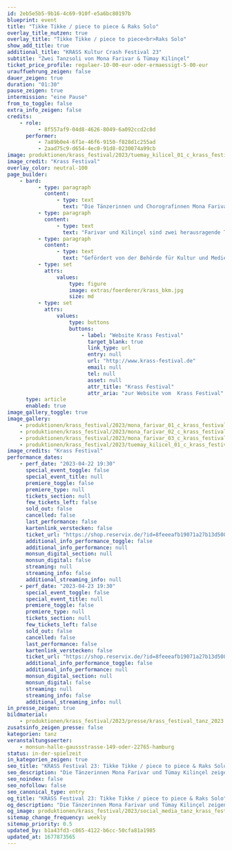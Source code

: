 ```yaml
---
id: 2eb5e5b5-9b16-4c69-910f-e5a6bc80197b
blueprint: event
title: "Tikke Tikke / piece to piece & Raks Solo"
overlay_title_nutzen: true
overlay_title: "Tikke Tikke / piece to piece<br>Raks Solo"
show_add_title: true
additional_title: "KRASS Kultur Crash Festival 23"
subtitle: "Zwei Tanzsoli von Mona Farivar & Tümay Kilinçel"
ticket_price_profile: regulaer-10-00-eur-oder-ermaessigt-5-00-eur
urauffuehrung_zeigen: false
dauer_zeigen: true
duration: "01:30"
pause_zeigen: true
intermission: "eine Pause"
from_to_toggle: false
extra_info_zeigen: false
credits:
    - role:
          - 8f557af9-04d8-4626-8049-6a092ccd2c8d
      performer:
          - 7a89b0e4-6f1e-46f6-9150-f828d1c255ad
          - 2aad75c9-d654-4ec0-91d8-0230074a99cb
image: produktionen/krass_festival/2023/tuemay_kilicel_01_c_krass_festival.jpg
image_credit: "Krass Festival"
overlay_color: neutral-100
page_builder:
    - bard:
          - type: paragraph
            content:
                - type: text
                  text: "Die Tänzerinnen und Chorografinnen Mona Farivar und Tümay Kilinçel zeigen zwei Tanzsoli, in denen sie traditionelle Stile, performative Elemente und Narrative zu einem neuen Ausdruck weiterentwickeln. In dem Dreiklang Vergangenheit, Heute, Zukunft entwerfen sie eine ganz eigene Bewegungswelt die gleichermaßen Verortung und Vision ist. Mit Witz, radikaler Dekonstruktion und Fragen nach Identitätsmodellen schaffen sie es, Bewegung und Körper als Kaleidoskop der Perspektiven zu nutzen und sowohl emotional als auch politisch zu inszenieren."
          - type: paragraph
            content:
                - type: text
                  text: "Farivar und Kilinçel sind zwei herausragende Tänzerinnen-Persönlichkeiten, die uns ein ganz besonderes KRASS Highlight bescheren. "
          - type: paragraph
            content:
                - type: text
                  text: "Gefördert von der Behörde für Kultur und Medien Hamburg"
          - type: set
            attrs:
                values:
                    type: figure
                    image: extras/foerderer/krass_bkm.jpg
                    size: md
          - type: set
            attrs:
                values:
                    type: buttons
                    buttons:
                        - label: "Website Krass Festival"
                          target_blank: true
                          link_type: url
                          entry: null
                          url: "http://www.krass-festival.de"
                          email: null
                          tel: null
                          asset: null
                          attr_title: "Krass Festival"
                          attr_aria: "zur Website vom  Krass Festival"
      type: article
      enabled: true
image_gallery_toggle: true
image_gallery:
    - produktionen/krass_festival/2023/mona_farivar_01_c_krass_festival.jpg
    - produktionen/krass_festival/2023/mona_farivar_02_c_krass_festival.jpg
    - produktionen/krass_festival/2023/mona_farivar_03_c_krass_festival.jpg
    - produktionen/krass_festival/2023/tuemay_kilicel_01_c_krass_festival.jpg
image_credits: "Krass Festival"
performance_dates:
    - perf_date: "2023-04-22 19:30"
      special_event_toggle: false
      special_event_title: null
      premiere_toggle: false
      premiere_type: null
      tickets_section: null
      few_tickets_left: false
      sold_out: false
      cancelled: false
      last_performance: false
      kartenlink_verstecken: false
      ticket_url: "https://shop.reservix.de/?id=8feeeafb19071a27b13d5083379d95183e9ab490f2f135faf80b2fecfc1ba00f2aba7ad8945f4a4292549eb86feddc1b&vID=7337&eventGrpID=429352&eventID=2079555"
      additional_info_performance_toggle: false
      additional_info_performance: null
      monsun_digital_section: null
      monsun_digital: false
      streaming: null
      streaming_info: false
      additional_streaming_info: null
    - perf_date: "2023-04-23 19:30"
      special_event_toggle: false
      special_event_title: null
      premiere_toggle: false
      premiere_type: null
      tickets_section: null
      few_tickets_left: false
      sold_out: false
      cancelled: false
      last_performance: false
      kartenlink_verstecken: false
      ticket_url: "https://shop.reservix.de/?id=8feeeafb19071a27b13d5083379d95183e9ab490f2f135faf80b2fecfc1ba00f2aba7ad8945f4a4292549eb86feddc1b&vID=7337&eventGrpID=429352&eventID=2079556"
      additional_info_performance_toggle: false
      additional_info_performance: null
      monsun_digital_section: null
      monsun_digital: false
      streaming: null
      streaming_info: false
      additional_streaming_info: null
in_presse_zeigen: true
bildmaterial:
    - produktionen/krass_festival/2023/presse/krass_festival_tanz_2023.zip
zusatsinfo_zeigen_presse: false
kategorien: tanz
veranstaltungsoerter:
    - monsun-halle-gaussstrasse-149-oder-22765-hamburg
status: in-der-spielzeit
in_kategorien_zeigen: true
seo_title: "KRASS Festival 23: Tikke Tikke / piece to piece & Raks Solo"
seo_description: "Die Tänzerinnen Mona Farivar und Tümay Kilinçel zeigen zwei Tanzsoli, in denen sie traditionelle Stile, performative Elemente und Narrative weiterentwickeln."
seo_noindex: false
seo_nofollow: false
seo_canonical_type: entry
og_title: "KRASS Festival 23: Tikke Tikke / piece to piece & Raks Solo"
og_description: "Die Tänzerinnen Mona Farivar und Tümay Kilinçel zeigen zwei Tanzsoli, in denen sie traditionelle Stile, performative Elemente und Narrative weiterentwickeln."
og_image: produktionen/krass_festival/2023/social_media_tanz_krass_festival.jpg
sitemap_change_frequency: weekly
sitemap_priority: 0.5
updated_by: b1a43fd3-c865-4122-b6cc-50cfa81a1985
updated_at: 1677873565
---
```

